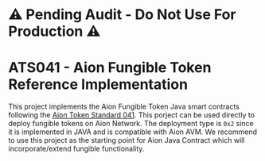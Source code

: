 # :warning: Pending Audit - Do Not Use For Production :warning:
# ATS041 - Aion Fungible Token Reference Implementation


This project implements the Aion Fungible Token Java smart contracts following the [Aion Token Standard 041](https://github.com/aionnetwork/AIP/issues/41). This porject can be used directly to deploy fungible tokens on Aion Network. The deployment type is `0x2` since it is implemented in JAVA and is compatible with Aion AVM.
We recommend to use this project as the starting point for Aion Java Contract which will incorporate/extend fungible functionality.

